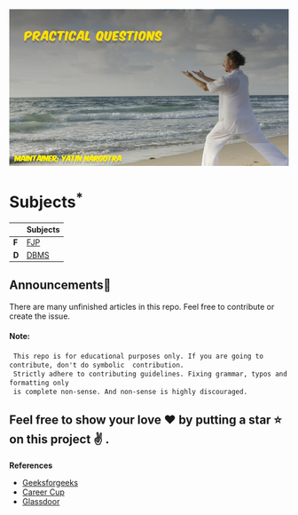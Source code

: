 ![](https://github.com/yatinnargotra/TE_EnTC_Sem1_Practicals/blob/master/logo.png)

# Subjects<sup title="Companies whose are articles are properly ready">*</sup>

| | Subjects |
| ------ | ------ |
| **F** | [FJP](FJP/README.md) |
| **D** | [DBMS](DBMS/README.md) | 

## Announcements👐 
There are many unfinished articles in this repo. Feel free to contribute or create the issue. 

#### Note:
     This repo is for educational purposes only. If you are going to contribute, don't do symbolic  contribution. 
     Strictly adhere to contributing guidelines. Fixing grammar, typos and formatting only
     is complete non-sense. And non-sense is highly discouraged.
     

## Feel free to show your love :heart: by putting a star :star: on this project :v: .
<b name="ref">References</b>
- [Geeksforgeeks](http://www.geeksforgeeks.org/)
- [Career Cup](https://www.careercup.com/)
- [Glassdoor](https://www.glassdoor.co.in/index.htm)


